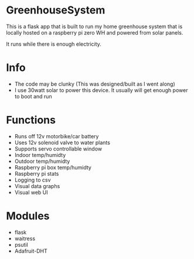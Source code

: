 # GreenhouseSystem
This is a flask app that is built to run my home greenhouse system that is locally hosted on a raspberry pi zero WH and powered from solar panels.

It runs while there is enough electricity. 

# Info
- The code may be clunky (This was designed/built as I went along)
- I use 30watt solar to power this device. It usually will get enough power to boot and run

# Functions
- Runs off 12v motorbike/car battery
- Uses 12v solenoid valve to water plants
- Supports servo controllable window
- Indoor temp/humidty
- Outdoor temp/humidty
- Raspberry pi box temp/humidty
- Raspberry pi stats
- Logging to csv
- Visual data graphs
- Visual web UI

# Modules
- flask
- waitress
- psutil
- Adafruit-DHT
